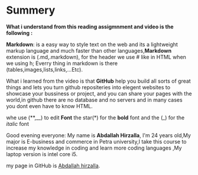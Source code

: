 # Summery 

**What i understand from this reading assigmnment and video is the following :**

**Markdown**: is a easy way to style text on the web and its a lightweight markup language and much faster than other languages,**Markdown** extension is (.md,.markdown), for the header we use # like in HTML when we using h; Everry thing in markdown is there (tables,images,lists,links,...Etc).

What i learned from the video is that **GitHub** help you build all sorts of great things and lets you turn github repositeries into elegent websites to showcase your bussiness or project, and you can share your pages with the world,in github there are no database and no servers and in many cases you dont even have to know HTML.

whe use (**,__) to edit **Font** the star(*) for the **bold** font and the (_) for the _italic_ font

Good evening everyone: My name is **Abdallah Hirzalla**, I'm 24 years old,My major is E-business and commerce in Petra university,I take this course to increase my knowledge in coding and learn more coding languages ,My laptop version is intel core i5.

my page in GitHub is [Abdallah hirzalla](https://github.com/Abdalla-Hirzalla).
